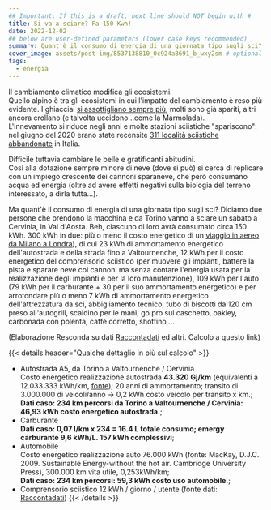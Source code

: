```yaml
---
## Important: If this is a draft, next line should NOT begin with #
title: Si va a sciare? Fa 150 Kwh!
date: 2022-12-02
## below are user-defined parameters (lower case keys recommended)
summary: Quant'è il consumo di energia di una giornata tipo sugli sci?
cover_image: assets/post-img/8537138810_0c924a8691_b_wxy2sm # optional
tags:
  - energia
---
```


Il cambiamento climatico modifica gli ecosistemi.  
Quello alpino è tra
gli ecosistemi in cui l'impatto del cambiamento è reso più evidente. I
ghiacciai [si assottigliano sempre
più](http://www.nimbus.it/ghiacciai/2022/220922_CiardoneyBilancio.htm),
molti sono già spariti, altri ancora crollano (e talvolta
uccidono...come la Marmolada).  
L'innevamento si riduce negli anni e
molte stazioni sciistiche "spariscono": nel giugno del 2020 erano state
recensite [311 località sciistiche
abbandonate](https://www.dovesciare.it/news/2020-09-24/lo-sci-che-fu-lelenco-di-tutte-le-311-stazioni-sciistiche-fantasma)
in Italia. 

Difficile tuttavia cambiare le belle e gratificanti abitudini.  
Così alla dotazione sempre minore di neve (dove si può) si cerca di
replicare con un impiego crescente dei cannoni sparaneve, che però
consumano acqua ed energia (oltre ad avere effetti negativi sulla
biologia del terreno interessato, a dirla tutta...).

Ma quant'è il consumo di energia di una giornata tipo sugli sci? Diciamo
due persone che prendono la macchina e da Torino vanno a sciare un
sabato a Cervinia, in Val d'Aosta. Beh, ciascuno di loro avrà consumato
circa 150 kWh. 300 kWh in due: più o meno il costo energetico di un
[viaggio in aereo da Milano a
Londra](https://www.resconda.it/articles/energia-dei-voli-aerei/)), di
cui 23 kWh di ammortamento energetico dell'autostrada e della strada
fino a Valtournenche, 12 kWh per il costo energetico del comprensorio
sciistico (per muovere gli impianti, battere la pista e sparare neve coi
cannoni ma senza contare l'energia usata per la realizzazione degli
impianti e per la loro manutenzione), 109 kWh per l'auto (79 kWh per il
carburante + 30 per il suo ammortamento energetico) e per arrotondare
più o meno 7 kWh di ammortamento energetico dell'attrezzatura da sci,
abbigliamento tecnico, tubo di biscotti da 120 cm preso all'autogrill,
scaldino per le mani, go pro sul caschetto, oakley, carbonada con
polenta, caffè corretto, shottino,...

(Elaborazione Resconda su dati
[Raccontadati](http://www.raccontadati.it/2019/01/energia-sci/) ed
altri. Calcolo a questo link)

{{< details header="Qualche dettaglio in più sul calcolo" >}}

- Autostrada A5, da Torino a Valtournenche / Cervinia  
  Costo energetico realizzazione autostrada **43.320 Gj/km** (equivalenti a 12.033.333 kWh/km, [fonte](https://www.sciencedirect.com/science/article/abs/pii/S0950061814013075));
  20 anni di ammortamento; transito di 3.000.000 di veicoli/anno -> 0,2 kWh costo veicolo per transito x km.;  
  **Dati caso: 234 km percorsi da Torino a Valtournenche / Cervinia: 46,93 kWh costo energetico autostrada.**;
- Carburante  
  **Dati caso: 0,07 l/km x 234 = 16.4 L totale consumo; emergy carburante 9,6 kWh/L. 157 kWh complessivi**;
- Automobile  
  Costo energetico realizzazione auto 76.000 kWh (fonte: MacKay, D.J.C.  2009.  Sustainable Energy-without the hot air.  Cambridge University Press), 300.000 km vita utile, 0,253kWh/km;  
  **Dati caso: 234 km percorsi: 59,3 kWh costo uso automobile.**;
- Comprensorio sciistico 
  12 kWh / giorno / utente (fonte dati: [Raccontadati](http://www.raccontadati.it/2019/01/energia-sci/))
{{< /details >}}

<!--
  created 2022-12-02 12:50:27.662063 +0100 CET m=+0.106144376
-->